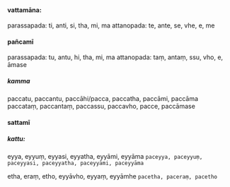 #### vattamāna:
parassapada: ti, anti, si, tha, mi, ma
attanopada: te, ante, se, vhe, e, me
#### pañcamī
parassapada: tu, antu, hi, tha, mi, ma
attanopada: taṃ, antaṃ, ssu, vho, e, āmase
##### kamma
paccatu, paccantu, paccāhi/pacca, paccatha, paccāmi, paccāma
paccataṃ, paccantaṃ, paccassu, paccavho, pacce, paccāmase

#### sattamī
##### kattu:
eyya, eyyuṃ, eyyasi, eyyatha, eyyāmi, eyyāma
`paceyya, paceyyuṃ, paceyyasi, paceyyatha, paceyyāmi, paceyyāma`

etha, eraṃ, etho, eyyāvho, eyyaṃ, eyyāmhe
`pacetha, paceraṃ, pacetho`
